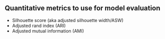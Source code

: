 ## Quantitative metrics to use for model evaluation

- Silhouette score (aka adjusted silhouette width/ASW)
- Adjusted rand index (ARI)
- Adjusted mutual information (AMI)

